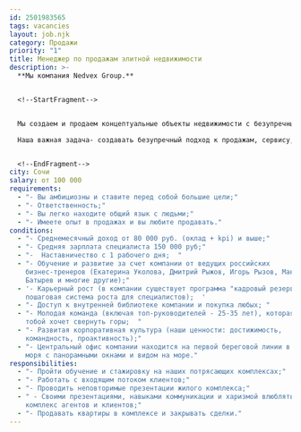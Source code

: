 ```yaml
---
id: 2501983565
tags: vacancies
layout: job.njk
category: Продажи
priority: "1"
title: Менеджер по продажам элитной недвижимости
description: >-
  **Мы компания Nedvex Group.**


  <!--StartFragment-->


  Мы создаем и продаем концептуальные объекты недвижимости с безупречным уровнем эстетики бизнес и элит класса в городе Сочи.\

  Наша важная задача- создавать безупречный подход к продажам, сервису, маркетингу.И поэтому мы привлекаем только высококвалифицированных специалистов.


  <!--EndFragment-->
city: Сочи
salary: от 100 000
requirements:
  - "- Вы амбициозны и ставите перед собой большие цели;"
  - "- Ответственность;"
  - "- Вы легко находите общий язык с людьми;"
  - "- Имеете опыт в продажах и вы любите продавать."
conditions:
  - "- Среднемесячный доход от 80 000 руб. (оклад + kpi) и выше;"
  - "- Средняя зарплата специалиста 150 000 руб;"
  - "-  Наставничество с 1 рабочего дня;  "
  - "- Обучение и развитие за счет компании от ведущих российских
    бизнес-тренеров (Екатерина Уколова, Дмитрий Рыжов, Игорь Рызов, Максим
    Батырев и многие другие);"
  - '- Карьерный рост (в компании существует программа "кадровый резерв”-
    пошаговая система роста для специалистов);  '
  - "- Доступ к внутренней библиотеке компании и покупка любых; "
  - "- Молодая команда (включая топ-руководителей - 25-35 лет), которая вместе с
    тобой хочет свернуть горы;  "
  - "- Развитая корпоративная культура (наши ценности: достижимость,
    командность, проактивность);"
  - "- Центральный офис компании находится на первой береговой линии в 50 м. от
    моря с панорамными окнами и видом на море."
responsibilities:
  - "- Пройти обучение и стажировку на наших потрясающих комплексах;"
  - "- Работать с входящим потоком клиентов;"
  - "- Проводить неповторимые презентации жилого комплекса;"
  - " - Своими презентациями, навыками коммуникации и харизмой влюблять в
    комплекс агентов и клиентов;"
  - "- Продавать квартиры в комплексе и закрывать сделки."
---
```

